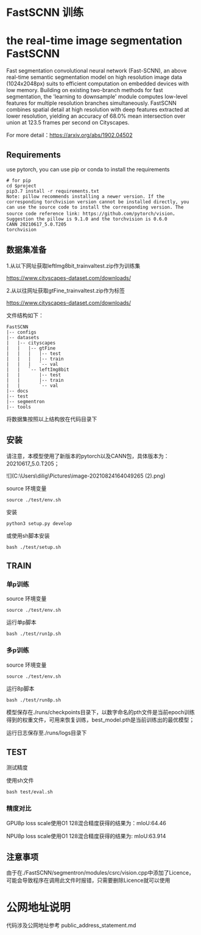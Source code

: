 # FastSCNN 训练

# the real-time image segmentation FastSCNN

Fast segmentation convolutional neural network (Fast-SCNN), an above real-time semantic segmentation model on high resolution image data (1024x2048px) suits to efficient computation on embedded devices with low memory. Building on existing two-branch methods for fast segmentation, the 'learning to downsample' module  computes low-level features for multiple resolution branches simultaneously. FastSCNN combines spatial detail at high resolution with deep features extracted at lower resolution, yielding an accuracy of 68.0% mean intersection over union at 123.5 frames per second on Cityscapes.

For more detail：https://arxiv.org/abs/1902.04502

## 

## Requirements

use pytorch, you can use pip or conda to install the requirements

```
# for pip
cd $project
pip3.7 install -r requirements.txt
Note: pillow recommends installing a newer version. If the corresponding torchvision version cannot be installed directly, you can use the source code to install the corresponding version. The source code reference link: https://github.com/pytorch/vision，
Suggestion the pillow is 9.1.0 and the torchvision is 0.6.0
CANN 20210617_5.0.T205
torchvision
```



## 数据集准备

1.从以下网址获取leftImg8bit_trainvaltest.zip作为训练集

https://www.cityscapes-dataset.com/downloads/

2.从以往网址获取gtFine_trainvaltest.zip作为标签

https://www.cityscapes-dataset.com/downloads/

文件结构如下：


```
FastSCNN
|-- configs
|-- datasets
|   |-- cityscapes
|   |   |-- gtFine
|   |   |   |-- test
|   |   |   |-- train
|   |   |   `-- val
|   |   `-- leftImg8bit
|   |       |-- test
|   |       |-- train
|   |       `-- val
|-- docs
|-- test
|-- segmentron
|-- tools

```

将数据集按照以上结构放在代码目录下

## 安装

请注意，本模型使用了新版本的pytorch以及CANN包，具体版本为：20210617_5.0.T205；

![](C:\Users\dilig\Pictures\image-20210824164049265 (2).png)

source 环境变量

```
source ./test/env.sh
```

安装

```
python3 setup.py develop
```

或使用sh脚本安装

```
bash ./test/setup.sh
```



## TRAIN

### 单p训练

source 环境变量

```
source ./test/env.sh
```

运行单p脚本

```
bash ./test/run1p.sh
```



### 多p训练

source 环境变量

```
source ./test/env.sh
```

运行8p脚本

```
bash ./test/run8p.sh
```

模型保存在./runs/checkpoints目录下，以数字命名的pth文件是当前epoch训练得到的权重文件，可用来恢复训练，best_model.pth是当前训练出的最优模型；

运行日志保存至./runs/logs目录下

## TEST

测试精度 

使用sh文件

```
bash test/eval.sh
```

### 精度对比

GPU8p loss scale使用O1 128混合精度获得的结果为：mIoU:64.46

NPU8p loss scale使用O1 128混合精度获得的结果为:   mIoU:63.914

## 注意事项

由于在./FastSCNN/segmentron/modules/csrc/vision.cpp中添加了Licence，可能会导致程序在调用此文件时报错，只需要删除Licence就可以使用


# 公网地址说明
代码涉及公网地址参考 public_address_statement.md

